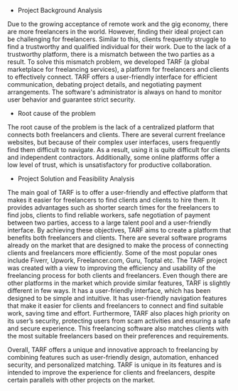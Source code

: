 - Project Background Analysis

Due to the growing acceptance of remote work and the gig economy, there are more freelancers in the world. However, finding their ideal project can be challenging for freelancers. Similar to this, clients frequently struggle to find a trustworthy and qualified individual for their work. Due to the lack of a trustworthy platform, there is a mismatch between the two parties as a result. 
To solve this mismatch problem, we developed TARF (a global marketplace for freelancing services), a platform for freelancers and clients to effectively connect. TARF offers a user-friendly interface for efficient communication, debating project details, and negotiating payment arrangements. The software's administrator is always on hand to monitor user behavior and guarantee strict security.

- Root cause of the problem

The root cause of the problem is the lack of a centralized platform that connects both freelancers and clients. There are several current freelance websites, but because of their complex user interfaces, users frequently find them difficult to navigate. As a result, using it is quite difficult for clients and independent contractors. Additionally, some online platforms offer a low level of trust, which is unsatisfactory for productive collaboration.

- Project Solution and Feasibility Analysis

The main goal of TARF is to offer a user-friendly and effective platform that makes it easier for freelancers to find clients and clients to hire them. It provides advantages such as shorter search times for the freelancers to find jobs, clients to find reliable workers, safe negotiation of payment between two parties, access to a large talent pool and a user-friendly interface. By achieving these objectives, TARF aims to create a platform that benefits both freelancers and clients. There are several software programs already on the market that are designed to make the process of connecting clients and freelancers more efficiently. Some of the most popular ones include Fiverr, Upwork, Freelancer.com, Guru, Toptal etc.
The TARF project was created with a view to improving the efficiency and usability of the freelancing process for both clients and freelancers. Even though there are other platforms in the market which provide similar features, TARF is slightly different in few ways. It has a user-friendly interface, which has been designed to be simple and intuitive. It has user-friendly navigation features that make it easier for clients and freelancers to connect and find suitable work, saving time and effort. Furthermore, TARF also places high priority on its user’s security, protecting users from scam activities and ensuring a safe and secure experience. This freelancing software also matches clients with the most suitable freelancers based on their preferences and requirements. 

Overall, TARF offers a unique and innovative approach to freelancing by combining features such as user-friendly design, automation, enhanced security, and personalized matching. TARF is unique in its features and is intended to improve the experience for clients and freelancers, despite certain parallels with other projects on the market.




